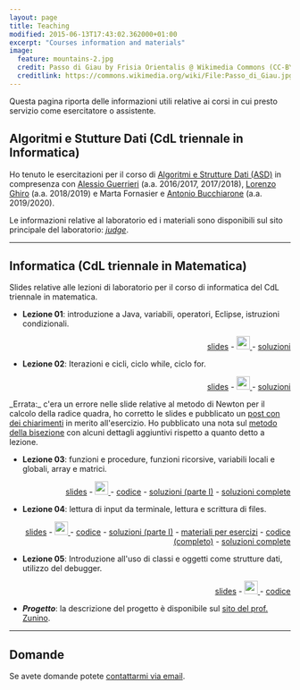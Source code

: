 ```yaml
---
layout: page
title: Teaching
modified: 2015-06-13T17:43:02.362000+01:00
excerpt: "Courses information and materials"
image:
  feature: mountains-2.jpg
  credit: Passo di Giau by Frisia Orientalis @ Wikimedia Commons (CC-BY-SA 3.0)
  creditlink: https://commons.wikimedia.org/wiki/File:Passo_di_Giau.jpg
---
```


Questa pagina riporta delle informazioni utili relative ai corsi in cui presto
servizio come esercitatore o assistente.

## Algoritmi e Stutture Dati (CdL triennale in Informatica)

Ho tenuto le esercitazioni per il corso di [Algoritmi e Strutture Dati (ASD)][asd]
in compresenza con [Alessio Guerrieri][alessio] (a.a. 2016/2017, 2017/2018),
[Lorenzo Ghiro][lorenzo] (a.a. 2018/2019) e Marta Fornasier e
[Antonio Bucchiarone][antonio] (a.a. 2019/2020).

Le informazioni relative al laboratorio ed i materiali sono disponibili sul
sito principale del laboratorio: [_judge_][asdlab].

---

## Informatica (CdL triennale in Matematica)

Slides relative alle lezioni di laboratorio per il corso di informatica del
CdL triennale in matematica.

* **Lezione 01**: introduzione a Java, variabili, operatori, Eclipse, istruzioni
condizionali.
<p align="right">
  <a id="Slide da scaricare in formato PDF"
      href="./labinfo-mat_2015-2016/slides/InfMat_01.pdf">slides</a> -
  <a id="Sorgente delle slides su GitHub"
     href="https://github.com/CristianCantoro/labinfo-mat">
     <img src="{{site.baseurl }}/images/github-circled.png" style="width: 24px" />
  </a> -
  <a href="./labinfo-mat_2015-2016/soluzioni/Lezione01.zip">soluzioni</a>
</p>

* **Lezione 02**: Iterazioni e cicli, ciclo while, ciclo for.
<p align="right">
  <a id="Slide da scaricare in formato PDF"
     href="./labinfo-mat_2015-2016/slides/InfMat_02.pdf">slides</a> -
  <a id="Sorgente delle slides su GitHub"
     href="https://github.com/CristianCantoro/labinfo-mat">
    <img src="{{site.baseurl }}/images/github-circled.png" style="width: 24px" />
  </a> -
  <a href="./labinfo-mat_2015-2016/soluzioni/Lezione02.zip">soluzioni</a>
</p>
_Errata:_ c'era un errore nelle slide relative al metodo di Newton per il
calcolo della radice quadra, ho corretto le slides e pubblicato un <a
href="./note-metodo-newton/">post con dei chiarimenti</a> in merito
all'esercizio.
Ho pubblicato una nota sul <a href="./note-metodo-bisezione/">metodo della
bisezione</a> con alcuni dettagli aggiuntivi rispetto a quanto detto a
lezione.

* **Lezione 03**: funzioni e procedure, funzioni ricorsive, variabili
locali e globali, array e matrici.
<p align="right">
  <a id="Slide da scaricare in formato PDF"
     href="./labinfo-mat_2015-2016/slides/InfMat_03.pdf">slides</a> -
  <a id="Sorgente delle slides su GitHub"
     href="https://github.com/CristianCantoro/labinfo-mat">
    <img src="{{site.baseurl }}/images/github-circled.png" style="width: 24px" />
  </a> -
  <a href="./labinfo-mat_2015-2016/codice/Lezione03_codice_lezione.zip">codice</a>
  - <a href="./labinfo-mat_2015-2016/soluzioni/Lezione03_soluzioni_parteI.zip">soluzioni (parte I)</a>
  - <a href="./labinfo-mat_2015-2016/soluzioni/Lezione03.zip">soluzioni complete</a>
</p>

* **Lezione 04**: lettura di input da terminale, lettura e scrittura di files.
<p align="right">
  <a id="Slide da scaricare in formato PDF"
     href="./labinfo-mat_2015-2016/slides/InfMat_04.pdf">slides</a> -
  <a id="Sorgente delle slides su GitHub"
     href="https://github.com/CristianCantoro/labinfo-mat">
    <img src="{{site.baseurl }}/images/github-circled.png" style="width: 24px" />
  </a> -
  <a href="./labinfo-mat_2015-2016/codice/Lezione04_codice_lezione.zip">codice</a>
  - <a href="./labinfo-mat_2015-2016/soluzioni/Lezione04_soluzioni_parteI.zip">soluzioni (parte I)</a>
  - <a href="./labinfo-mat_2015-2016/esercizi/">materiali per esercizi</a>
  - <a href="./labinfo-mat_2015-2016/codice/Lezione04_codice_lezione.zip">codice (completo)</a>
  - <a href="./labinfo-mat_2015-2016/soluzioni/Lezione04.zip">soluzioni complete</a>
</p>

* **Lezione 05**: Introduzione all'uso di classi e oggetti come strutture dati,
utilizzo del debugger.
<p align="right">
  <a id="Slide da scaricare in formato PDF"
     href="./labinfo-mat_2015-2016/slides/InfMat_05.pdf">slides</a> -
  <a id="Sorgente delle slides su GitHub"
     href="https://github.com/CristianCantoro/labinfo-mat">
    <img src="{{site.baseurl }}/images/github-circled.png" style="width: 24px" />
  </a> -
  <a href="./labinfo-mat_2015-2016/codice/Lezione05_codice_lezione.zip">codice</a>
</p>

* ***Progetto***: la descrizione del progetto è disponibile sul
[sito del prof. Zunino][zunino].

---

## Domande

Se avete domande potete <a href="mailto:cristian.consonni(at)unitn(dot)it"
target="_blank">contattarmi via email</a>.

[asd]: http://cricca.disi.unitn.it/montresor/teaching/asd/
[alessio]: http://www.science.unitn.it/~guerrieri/main.html
[lorenzo]: https://ans.disi.unitn.it/~ghiro/
[antonio]: https://das.fbk.eu/people/profile/bucchiarone
[asdlab]: http://judge.science.unitn.it/slides/
[zunino]: http://disi.unitn.it/~zunino/teaching/informatica/progetto2015/progetto2015.html